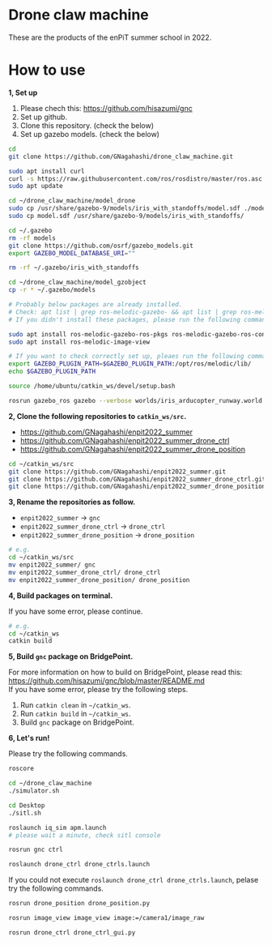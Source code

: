 # Drone claw machine

These are the products of the enPiT summer school in 2022.

# How to use

**1, Set up**

1. Please chech this: https://github.com/hisazumi/gnc
2. Set up github.
3. Clone this repository. (check the below)
4. Set up gazebo models. (check the below)

```sh
cd
git clone https://github.com/GNagahashi/drone_claw_machine.git

sudo apt install curl
curl -s https://raw.githubusercontent.com/ros/rosdistro/master/ros.asc | sudo apt-key add -
sudo apt update

cd ~/drone_claw_machine/model_drone
sudo cp /usr/share/gazebo-9/models/iris_with_standoffs/model.sdf ./model.sdf.bak
sudo cp model.sdf /usr/share/gazebo-9/models/iris_with_standoffs/

cd ~/.gazebo
rm -rf models
git clone https://github.com/osrf/gazebo_models.git
export GAZEBO_MODEL_DATABASE_URI=""

rm -rf ~/.gazebo/iris_with_standoffs

cd ~/drone_claw_machine/model_gzobject
cp -r * ~/.gazebo/models

# Probably below packages are already installed.
# Check: apt list | grep ros-melodic-gazebo- && apt list | grep ros-melodic-image-view
# If you didn't install these packages, please run the following commands.

sudo apt install ros-melodic-gazebo-ros-pkgs ros-melodic-gazebo-ros-control
sudo apt install ros-melodic-image-view

# If you want to check correctly set up, pleaes run the following commands.
export GAZEBO_PLUGIN_PATH=$GAZEBO_PLUGIN_PATH:/opt/ros/melodic/lib/
echo $GAZEBO_PLUGIN_PATH

source /home/ubuntu/catkin_ws/devel/setup.bash

rosrun gazebo_ros gazebo --verbose worlds/iris_arducopter_runway.world
```


**2, Clone the following repositories to `catkin_ws/src`.**

- https://github.com/GNagahashi/enpit2022_summer
- https://github.com/GNagahashi/enpit2022_summer_drone_ctrl
- https://github.com/GNagahashi/enpit2022_summer_drone_position

```sh
cd ~/catkin_ws/src
git clone https://github.com/GNagahashi/enpit2022_summer.git
git clone https://github.com/GNagahashi/enpit2022_summer_drone_ctrl.git
git clone https://github.com/GNagahashi/enpit2022_summer_drone_position.git
```


**3, Rename the repositories as follow.**

- `enpit2022_summer` -> `gnc`
- `enpit2022_summer_drone_ctrl` -> `drone_ctrl`
- `enpit2022_summer_drone_position` -> `drone_position`

```sh
# e.g.
cd ~/catkin_ws/src
mv enpit2022_summer/ gnc
mv enpit2022_summer_drone_ctrl/ drone_ctrl
mv enpit2022_summer_drone_position/ drone_position

```


**4, Build packages on terminal.**

If you have some error, please continue.

```sh
# e.g.
cd ~/catkin_ws
catkin build
```


**5, Build `gnc` package on BridgePoint.**

For more information on how to build on BridgePoint, please read this: https://github.com/hisazumi/gnc/blob/master/README.md  
If you have some error, please try the following steps.

1. Run `catkin clean` in `~/catkin_ws`.
2. Run `catkin build` in `~/catkin_ws`.
3. Build `gnc` package on BridgePoint.


**6, Let's run!**

Please try the following commands.

```sh
roscore

cd ~/drone_claw_machine
./simulator.sh

cd Desktop
./sitl.sh

roslaunch iq_sim apm.launch
# please wait a minute, check sitl console

rosrun gnc ctrl

roslaunch drone_ctrl drone_ctrls.launch
```

If you could not execute `roslaunch drone_ctrl drone_ctrls.launch`, pelase try the following commands.

```sh
rosrun drone_position drone_position.py

rosrun image_view image_view image:=/camera1/image_raw

rosrun drone_ctrl drone_ctrl_gui.py
```
